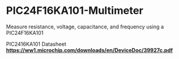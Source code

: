 # PIC24F16KA101-Multimeter
Measure resistance, voltage, capacitance, and frequency using a PIC24F16KA101

PIC2416KA101 Datasheet
**https://ww1.microchip.com/downloads/en/DeviceDoc/39927c.pdf**
